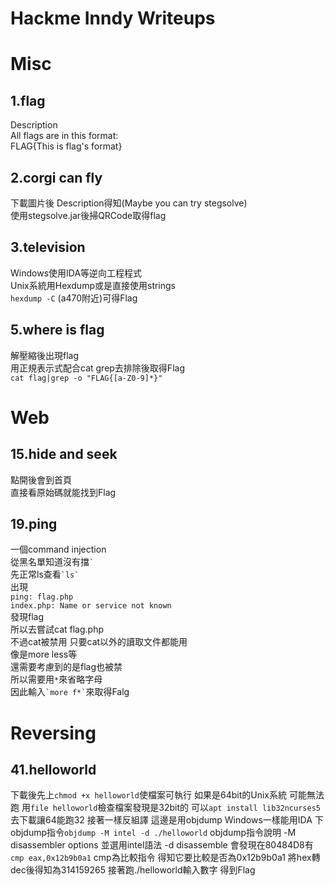 # Hackme Inndy Writeups
# Misc
## 1.flag
Description<br>
All flags are in this format:<br>
FLAG{This is flag's format}<br>

## 2.corgi can fly
下載圖片後 Description得知(Maybe you can try stegsolve)<br>
使用stegsolve.jar後掃QRCode取得flag<br>

## 3.television
Windows使用IDA等逆向工程程式<br>
Unix系統用Hexdump或是直接使用strings<br>
`hexdump -C` (a470附近)可得Flag<br>

## 5.where is flag
解壓縮後出現flag<br>
用正規表示式配合cat grep去排除後取得Flag<br>
`cat flag|grep -o "FLAG{[a-Z0-9]*}"`<br>

# Web
## 15.hide and seek
點開後會到首頁<br>
直接看原始碼就能找到Flag<br>

## 19.ping
一個command injection<br>
從黑名單知道沒有擋`` ` ``<br>
先正常ls查看`` `ls` ``<br>
出現<br>
`ping: flag.php`<br>
`index.php: Name or service not known`<br>
發現flag<br>
所以去嘗試cat flag.php<br>
不過cat被禁用 只要cat以外的讀取文件都能用<br>
像是more less等<br>
還需要考慮到的是flag也被禁<br>
所以需要用``*``來省略字母<br>
因此輸入`` `more f*` ``來取得Falg<br>

# Reversing
## 41.helloworld
下載後先上`chmod +x helloworld`使檔案可執行
如果是64bit的Unix系統 可能無法跑
用`file helloworld`檢查檔案發現是32bit的
可以`apt install lib32ncurses5`去下載讓64能跑32
接著一樣反組譯 這邊是用objdump
Windows一樣能用IDA
下objdump指令`objdump -M intel -d ./helloworld`
objdump指令說明
-M disassembler options 並選用intel語法
-d disassemble
會發現在80484D8有`cmp eax,0x12b9b0a1`
cmp為比較指令 得知它要比較是否為0x12b9b0a1
將hex轉dec後得知為314159265
接著跑./helloworld輸入數字 得到Flag

